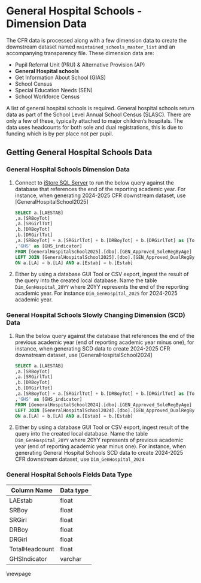 # General Hospital Schools - Dimension Data

The CFR data is processed along with a few dimension data to create the downstream dataset named `maintained_schools_master_list` and an accompanying transparency file. These dimension data are:

- Pupil Referral Unit (PRU) & Alternative Provision (AP)
- **General Hospital schools**
- Get Information About School (GIAS)
- School Census
- Special Education Needs (SEN)
- School Workforce Census

A list of general hospital schools is required. General hospital schools return data as part of the School Level Annual School Census (SLASC). There are only a few of these, typically attached to major children’s hospitals.  The data uses headcounts for both sole and dual registrations, this is due to funding which is by per place not per pupil.  

## Getting General Hospital Schools Data

### General Hospital Schools Dimension Data

1. Connect to [iStore SQL Server](https://educationgovuk.sharepoint.com/:w:/r/sites/DfEFinancialBenchmarking/_layouts/15/Doc.aspx?sourcedoc=%7BA47507F6-2C23-487A-98EC-0B6C75A7471A%7D&file=CFR%20source%20data%20access%20request.docx&action=default&mobileredirect=true) to run the below query against the database that references the end of the reporting academic year. For instance, when generating 2024-2025 CFR downstream dataset, use [GeneralHospitalSchool2025]

    ```sql
    SELECT a.[LAESTAB]
    ,a.[SRBoyTot]
    ,a.[SRGirlTot]
    ,b.[DRBoyTot]
    ,b.[DRGirlTot]
    ,a.[SRBoyTot] + a.[SRGirlTot] + b.[DRBoyTot] + b.[DRGirlTot] as [TotalHeadcount]
    ,'GHS' as [GHS_indicator] 
    FROM [GeneralHospitalSchool2025].[dbo].[GEN_Approved_SoleRegByAge] as a
    LEFT JOIN [GeneralHospitalSchool2025].[dbo].[GEN_Approved_DualRegByAge] as b
    ON a.[LA] = b.[LA] AND a.[Estab] = b.[Estab]
    ```

2. Either by using a database GUI Tool or CSV export, ingest the result of the query into the created local database. Name the table `Dim_GenHospital_20YY` where 20YY represents the end of the reporting academic year. For instance `Dim_GenHospital_2025` for 2024-2025 academic year.

### General Hospital Schools Slowly Changing Dimension (SCD) Data

1. Run the below query against the database that references the end of the previous academic year (end of reporting academic year minus one), for instance, when generating SCD data to create 2024-2025 CFR downstream dataset, use [GeneralHospitalSchool2024]

    ```sql
    SELECT a.[LAESTAB]
    ,a.[SRBoyTot]
    ,a.[SRGirlTot]
    ,b.[DRBoyTot]
    ,b.[DRGirlTot]
    ,a.[SRBoyTot] + a.[SRGirlTot] + b.[DRBoyTot] + b.[DRGirlTot] as [TotalHeadcount]
    ,'GHS' as [GHS_indicator] 
    FROM [GeneralHospitalSchool2024].[dbo].[GEN_Approved_SoleRegByAge] as a
    LEFT JOIN [GeneralHospitalSchool2024].[dbo].[GEN_Approved_DualRegByAge] as b
    ON a.[LA] = b.[LA] AND a.[Estab] = b.[Estab]
    ```

2. Either by using a database GUI Tool or CSV export, ingest result of the query into the created local database. Name the table `Dim_GenHospital_20YY` where 20YY represents of previous academic year (end of reporting academic year minus one). For instance, when generating General Hospital Schools SCD data to create 2024-2025 CFR downstream dataset, use `Dim_GenHospital_2024`

### General Hospital Schools Fields Data Type

| Column Name                       | Data type |
|-----------------------------------|-----------|
|LAEstab                            |float      |
|SRBoy                              |float      |
|SRGirl                             |float      |
|DRBoy                              |float      |
|DRGirl                             |float      |
|TotalHeadcount                     |float      |
|GHSIndicator                       |varchar    |

<!-- Leave the rest of this page blank -->
\newpage

